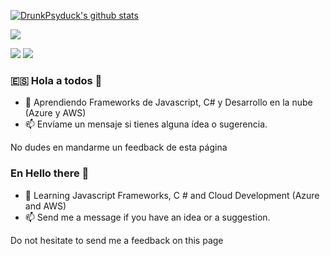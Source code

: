 [![DrunkPsyduck's github stats](https://github-readme-stats.vercel.app/api?username=drunkpsyduck)](https://github.com/anuraghazra/github-readme-stats)

![](https://img.shields.io/badge/OS-Windows10-informational?style=flat&logoColor=white&color=blue)

![](https://img.shields.io/badge/Language-JavaScript-informational?style=flat&logoColor=white&color=blue)
![](https://img.shields.io/badge/Language-React-informational?style=flat&logoColor=white&color=green)




### 🇪🇸 Hola a todos 👋
- 🔭 Aprendiendo Frameworks de Javascript, C# y Desarrollo en la nube (Azure y AWS) 
- 📫 Envíame un mensaje si tienes alguna ídea o sugerencia.
      
No dudes en mandarme un feedback de esta página     


### En Hello there 👋
- 🔭 Learning Javascript Frameworks, C # and Cloud Development (Azure and AWS)
- 📫 Send me a message if you have an idea or a suggestion.


Do not hesitate to send me a feedback on this page
<!--
**DrunkPsyduck/DrunkPsyduck** is a ✨ _special_ ✨ repository because its `README.md` (this file) appears on your GitHub profile.


Repositorios populares/Popular repos
[![ReadMe Card](https://github-readme-stats.vercel.app/api/pin/?username=drunkpsyduck&repo=ZeiterFree)](https://github.com/anuraghazra/github-readme-stats)
Here are some ideas to get you started:

- 🔭 I’m currently working on ...
- 🌱 I’m currently learning ...
- 👯 I’m looking to collaborate on ...
- 🤔 I’m looking for help with ...
- 💬 Ask me about ...
- 📫 How to reach me: ...
- 😄 Pronouns: ...
- ⚡ Fun fact: ...
-->

